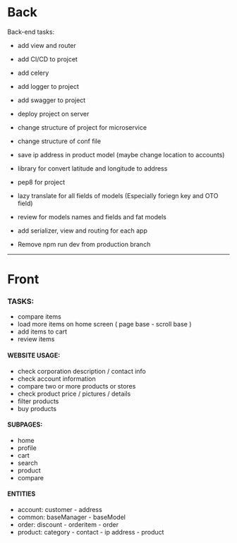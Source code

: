 # Back

Back-end tasks:

- add view and router
- add CI/CD to projcet
- add celery
- add logger to project
- add swagger to project
- deploy project on server
- change structure of project for microservice
- change structure of conf file
- save ip address in product model (maybe change location to accounts)
- library for convert latitude and longitude to address
- pep8 for project
- lazy translate for all fields of models (Especially foriegn key and OTO field)
- review for models names and fields and fat models

- add serializer, view and routing for each app

- Remove npm run dev from production branch

---

# Front

### TASKS:

- compare items
- load more items on home screen ( page base - scroll base )
- add items to cart
- review items

#### WEBSITE USAGE:

- check corporation description / contact info
- check account information
- compare two or more products or stores
- check product price / pictures / details
- filter products
- buy products

#### SUBPAGES:

- home
- profile
- cart
- search
- product
- compare

#### ENTITIES

- account: customer - address
- common: baseManager - baseModel
- order: discount - orderitem - order
- product: category - contact - ip address - product
